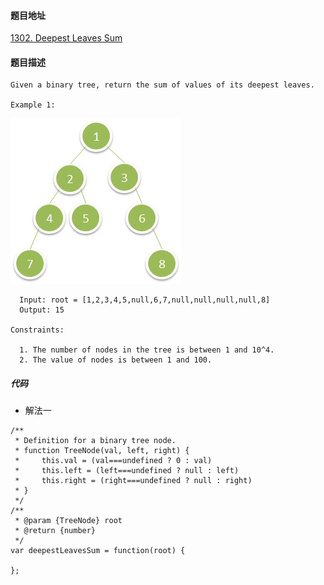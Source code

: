 #### 题目地址
[1302. Deepest Leaves Sum](https://leetcode.com/problems/deepest-leaves-sum/)
#### 题目描述
```
Given a binary tree, return the sum of values of its deepest leaves.

Example 1:
```
![1](../../assets/tree/2020-10-30/medium_1.png)
```
  Input: root = [1,2,3,4,5,null,6,7,null,null,null,null,8]
  Output: 15

Constraints:

  1. The number of nodes in the tree is between 1 and 10^4.
  2. The value of nodes is between 1 and 100.
```

##### 代码

- 解法一
```
/**
 * Definition for a binary tree node.
 * function TreeNode(val, left, right) {
 *     this.val = (val===undefined ? 0 : val)
 *     this.left = (left===undefined ? null : left)
 *     this.right = (right===undefined ? null : right)
 * }
 */
/**
 * @param {TreeNode} root
 * @return {number}
 */
var deepestLeavesSum = function(root) {
    
};
```
